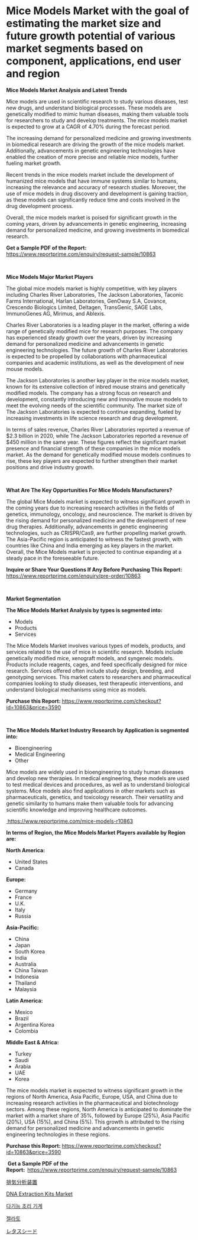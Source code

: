 <p><h1>Mice Models Market with the goal of estimating the market size and future growth potential of various market segments based on component, applications, end user and region</h1></p><p><strong>Mice Models Market Analysis and Latest Trends</strong></p>
<p><p>Mice models are used in scientific research to study various diseases, test new drugs, and understand biological processes. These models are genetically modified to mimic human diseases, making them valuable tools for researchers to study and develop treatments. The mice models market is expected to grow at a CAGR of 4.70% during the forecast period.</p><p>The increasing demand for personalized medicine and growing investments in biomedical research are driving the growth of the mice models market. Additionally, advancements in genetic engineering technologies have enabled the creation of more precise and reliable mice models, further fueling market growth.</p><p>Recent trends in the mice models market include the development of humanized mice models that have immune systems similar to humans, increasing the relevance and accuracy of research studies. Moreover, the use of mice models in drug discovery and development is gaining traction, as these models can significantly reduce time and costs involved in the drug development process.</p><p>Overall, the mice models market is poised for significant growth in the coming years, driven by advancements in genetic engineering, increasing demand for personalized medicine, and growing investments in biomedical research.</p></p>
<p><strong>Get a Sample PDF of the Report:&nbsp;</strong> <a href="https://www.reportprime.com/enquiry/request-sample/10863">https://www.reportprime.com/enquiry/request-sample/10863</a></p>
<p>&nbsp;</p>
<p><strong>Mice Models Major Market Players</strong></p>
<p><p>The global mice models market is highly competitive, with key players including Charles River Laboratories, The Jackson Laboratories, Taconic Farms International, Harlan Laboratories, GenOway S.A, Covance, Crescendo Biologics Limited, Deltagen, TransGenic, SAGE Labs, ImmunoGenes AG, Mirimus, and Ablexis.</p><p>Charles River Laboratories is a leading player in the market, offering a wide range of genetically modified mice for research purposes. The company has experienced steady growth over the years, driven by increasing demand for personalized medicine and advancements in genetic engineering technologies. The future growth of Charles River Laboratories is expected to be propelled by collaborations with pharmaceutical companies and academic institutions, as well as the development of new mouse models.</p><p>The Jackson Laboratories is another key player in the mice models market, known for its extensive collection of inbred mouse strains and genetically modified models. The company has a strong focus on research and development, constantly introducing new and innovative mouse models to meet the evolving needs of the scientific community. The market size of The Jackson Laboratories is expected to continue expanding, fueled by increasing investments in life science research and drug development.</p><p>In terms of sales revenue, Charles River Laboratories reported a revenue of $2.3 billion in 2020, while The Jackson Laboratories reported a revenue of $450 million in the same year. These figures reflect the significant market presence and financial strength of these companies in the mice models market. As the demand for genetically modified mouse models continues to rise, these key players are expected to further strengthen their market positions and drive industry growth.</p></p>
<p>&nbsp;</p>
<p><strong>What Are The Key Opportunities For Mice Models Manufacturers?</strong></p>
<p><p>The global Mice Models market is expected to witness significant growth in the coming years due to increasing research activities in the fields of genetics, immunology, oncology, and neuroscience. The market is driven by the rising demand for personalized medicine and the development of new drug therapies. Additionally, advancements in genetic engineering technologies, such as CRISPR/Cas9, are further propelling market growth. The Asia-Pacific region is anticipated to witness the fastest growth, with countries like China and India emerging as key players in the market. Overall, the Mice Models market is projected to continue expanding at a steady pace in the foreseeable future.</p></p>
<p><strong>Inquire or Share Your Questions If Any Before Purchasing This Report:</strong> <a href="https://www.reportprime.com/enquiry/pre-order/10863">https://www.reportprime.com/enquiry/pre-order/10863</a></p>
<p>&nbsp;</p>
<p><strong>Market Segmentation</strong></p>
<p><strong>The Mice Models Market Analysis by types is segmented into:</strong></p>
<p><ul><li>Models</li><li>Products</li><li>Services</li></ul></p>
<p><p>The Mice Models Market involves various types of models, products, and services related to the use of mice in scientific research. Models include genetically modified mice, xenograft models, and syngeneic models. Products include reagents, cages, and feed specifically designed for mice research. Services offered often include study design, breeding, and genotyping services. This market caters to researchers and pharmaceutical companies looking to study diseases, test therapeutic interventions, and understand biological mechanisms using mice as models.</p></p>
<p><strong>Purchase this Report:&nbsp;</strong><a href="https://www.reportprime.com/checkout?id=10863&price=3590">https://www.reportprime.com/checkout?id=10863&price=3590</a></p>
<p>&nbsp;</p>
<p><strong>The Mice Models Market Industry Research by Application is segmented into:</strong></p>
<p><ul><li>Bioengineering</li><li>Medical Engineering</li><li>Other</li></ul></p>
<p><p>Mice models are widely used in bioengineering to study human diseases and develop new therapies. In medical engineering, these models are used to test medical devices and procedures, as well as to understand biological systems. Mice models also find applications in other markets such as pharmaceuticals, genetics, and toxicology research. Their versatility and genetic similarity to humans make them valuable tools for advancing scientific knowledge and improving healthcare outcomes.</p></p>
<p><a href="https://www.reportprime.com/mice-models-r10863">&nbsp;https://www.reportprime.com/mice-models-r10863</a></p>
<p><strong>In terms of Region, the Mice Models Market Players available by Region are:</strong></p>
<p>
    <p> <strong> North America: </strong>
        <ul>
            <li>United States</li>
            <li>Canada</li>
        </ul>
        </p> 
    <p> <strong> Europe: </strong>
        <ul>
            <li>Germany</li>
            <li>France</li>
            <li>U.K.</li>
            <li>Italy</li>
            <li>Russia</li>
        </ul>
        </p> 
    <p> <strong> Asia-Pacific: </strong>
        <ul>
            <li>China</li>
            <li>Japan</li>
            <li>South Korea</li>
            <li>India</li>
            <li>Australia</li>
            <li>China Taiwan</li>
            <li>Indonesia</li>
            <li>Thailand</li>
            <li>Malaysia</li>
        </ul>
        </p> 
    <p> <strong> Latin America: </strong>
        <ul>
            <li>Mexico</li>
            <li>Brazil</li>
            <li>Argentina Korea</li>
            <li>Colombia</li>
        </ul>
        </p> 
    <p> <strong> Middle East & Africa: </strong>
        <ul>
            <li>Turkey</li>
            <li>Saudi</li>
            <li>Arabia</li>
            <li>UAE</li>
            <li>Korea</li>
        </ul>
    </p>
    </p>
<p><p>The mice models market is expected to witness significant growth in the regions of North America, Asia Pacific, Europe, USA, and China due to increasing research activities in the pharmaceutical and biotechnology sectors. Among these regions, North America is anticipated to dominate the market with a market share of 35%, followed by Europe (25%), Asia Pacific (20%), USA (15%), and China (5%). This growth is attributed to the rising demand for personalized medicine and advancements in genetic engineering technologies in these regions.</p></p>
<p><strong>Purchase this Report: </strong><a href="https://www.reportprime.com/checkout?id=10863&price=3590">https://www.reportprime.com/checkout?id=10863&price=3590</a></p>
<p>&nbsp;<strong>Get a Sample PDF of the Report:&nbsp;&nbsp;</strong><a href="https://www.reportprime.com/enquiry/request-sample/10863">https://www.reportprime.com/enquiry/request-sample/10863</a></p>
<p><strong></strong></p>
<p><p><a href="https://github.com/cbigkbh02719/Market-Research-Report-List-1/blob/main/500581224226.md">排気分析装置</a></p><p><a href="https://github.com/provorikovar/Market-Research-Report-List-4/blob/main/dna-extraction-kits-market.md">DNA Extraction Kits Market</a></p><p><a href="https://github.com/Penelolack456456/Market-Research-Report-List-1/blob/main/724216522159.md">다기능 조리 기계</a></p><p><a href="https://github.com/vsr06p4p49/Market-Research-Report-List-1/blob/main/977977522158.md">젤라토</a></p><p><a href="https://github.com/ReganWisoky2023/Market-Research-Report-List-1/blob/main/496905624227.md">レタスシード</a></p></p>